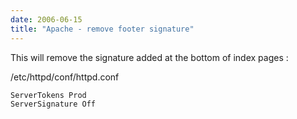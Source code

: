 ```yaml
---
date: 2006-06-15
title: "Apache - remove footer signature"
---
```


This will remove the signature added at the bottom of index pages :

/etc/httpd/conf/httpd.conf

```
ServerTokens Prod
ServerSignature Off 
```